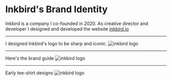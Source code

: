 # Inkbird's Brand Identity

Inkbird is a company I co-founded in 2020. As creative director and developer I designed and developed the website [inkbird.io](https://inkbird.io)

---
I designed Inkbird's logo to be sharp and iconic.
![inkbird logo](/img/port/inkbirdlogo.png)

---
Here's the brand guide
![inkbird logo](/img/port/inkbirdbrand.png)

---
Early tee-shirt designs
![inkbird logo](/img/port/inkbirddoodles.png)